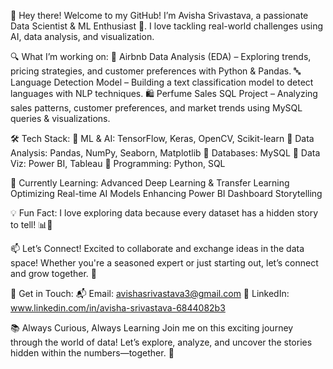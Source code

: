 👋 Hey there! Welcome to my GitHub!
I’m Avisha Srivastava, a passionate Data Scientist & ML Enthusiast 🚀. I love tackling real-world challenges using AI, data analysis, and visualization.

🔍 What I’m working on:
🏡 Airbnb Data Analysis (EDA) – Exploring trends, pricing strategies, and customer preferences with Python & Pandas.
🔤 Language Detection Model – Building a text classification model to detect languages with NLP techniques.
🛍️ Perfume Sales SQL Project – Analyzing sales patterns, customer preferences, and market trends using MySQL queries & visualizations.

🛠️ Tech Stack:
📌 ML & AI: TensorFlow, Keras, OpenCV, Scikit-learn
📌 Data Analysis: Pandas, NumPy, Seaborn, Matplotlib
📌 Databases: MySQL
📌 Data Viz: Power BI, Tableau
📌 Programming: Python, SQL

🌱 Currently Learning:
Advanced Deep Learning & Transfer Learning
Optimizing Real-time AI Models
Enhancing Power BI Dashboard Storytelling

💡 Fun Fact:
I love exploring data because every dataset has a hidden story to tell! 📊📖

📫 Let’s Connect!
Excited to collaborate and exchange ideas in the data space! Whether you're a seasoned expert or just starting out, let’s connect and grow together. 🚀

📧 Get in Touch:
📬 Email: avishasrivastava3@gmail.com
🔗 LinkedIn: www.linkedin.com/in/avisha-srivastava-6844082b3

📚 Always Curious, Always Learning
Join me on this exciting journey through the world of data! Let’s explore, analyze, and uncover the stories hidden within the numbers—together. 🚀














